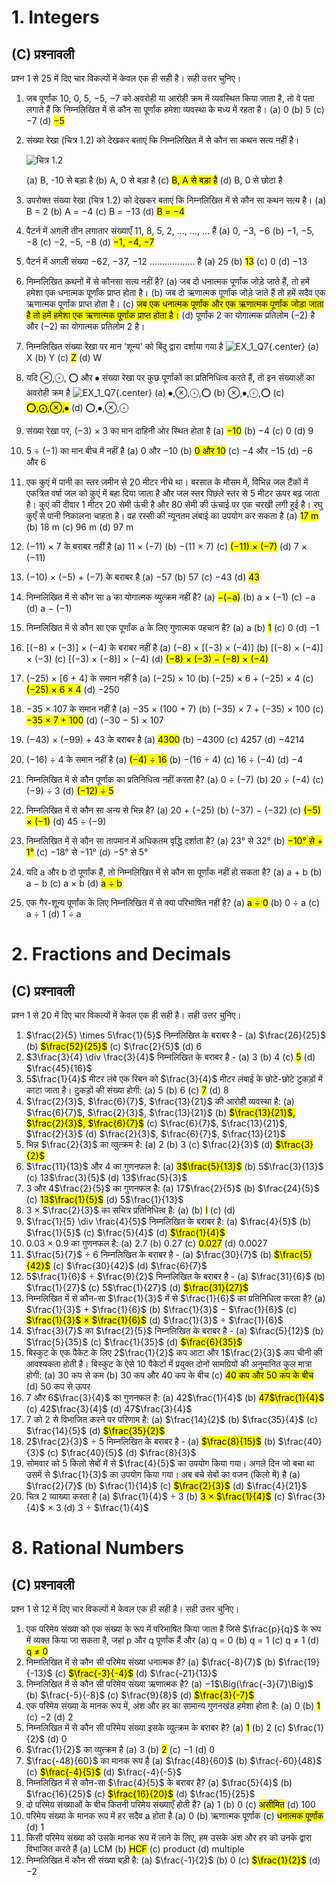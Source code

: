 # 1. Integers

## (C) प्रश्‍नावली

प्रश्‍न 1 से 25 में दिए चार विकल्पों में केवल एक ही सही है। सही उत्तर चुनिए।

1. जब पूर्णांक 10, 0, 5, −5, −7 को अवरोही या आरोही क्रम में व्यवस्थित किया जाता है, तो वे पता लगाते हैं कि निम्नलिखित में से कौन सा पूर्णांक हमेशा व्यवस्था के मध्य में रहता है।
   (a) 0
   (b) 5
   (c) −7
   (d) <mark>−5</mark>
2. संख्या रेखा (चित्र 1.2) को देखकर बताएं कि निम्नलिखित में से कौन सा कथन सत्य नहीं है।

   ![चित्र 1.2](Assets/MATH_VII_EP/Fig_1.2.svg)

   (a) B, -10 से बड़ा है
   (b) A, 0 से बड़ा है
   (c) <mark>B, A से बड़ा है</mark>
   (d) B, 0 से छोटा है

3. उपरोक्त संख्या रेखा (चित्र 1.2) को देखकर बताएं कि निम्नलिखित में से कौन सा कथन सत्य है।
   (a) B = 2
   (b) A = −4
   (c) B = −13
   (d) <mark>B = −4</mark>
4. पैटर्न में अगली तीन लगातार संख्याएँ 11, 8, 5, 2, …, …, … हैं
   (a) 0, −3, −6
   (b) −1, −5, −8
   (c) −2, −5, −8
   (d) <mark>−1, −4, −7</mark>
5. पैटर्न में अगली संख्या −62, −37, −12 ……………… है
   (a) 25
   (b) <mark>13</mark>
   (c) 0
   (d) −13
6. निम्नलिखित कथनों में से कौनसा सत्य नहीं है?
   (a) जब दो धनात्मक पूर्णांक जोड़े जाते हैं, तो हमें हमेशा एक धनात्मक पूर्णांक प्राप्त होता है।
   (b) जब दो ऋणात्मक पूर्णांक जोड़े जाते हैं तो हमें सदैव एक ऋणात्मक पूर्णांक प्राप्त होता है।
   (c) <mark>जब एक धनात्मक पूर्णांक और एक ऋणात्मक पूर्णांक जोड़ा जाता है तो हमें हमेशा एक ऋणात्मक पूर्णांक प्राप्त होता है।</mark>
   (d) पूर्णांक 2 का योगात्मक प्रतिलोम (−2) है और (−2) का योगात्मक प्रतिलोम 2 है।
7. निम्नलिखित संख्या रेखा पर मान 'शून्य' को बिंदु द्वारा दर्शाया गया है ![EX_1_Q7](Assets/MATH_VII_EP/EX_1_Q7.svg){.center}
   (a) X
   (b) Y
   (c) <mark>Z</mark>
   (d) W
8. यदि ⊗,⨀, ⭕ और ⦁ संख्या रेखा पर कुछ पूर्णांकों का प्रतिनिधित्व करते हैं, तो इन संख्याओं का अवरोही क्रम है ![EX_1_Q7](Assets/MATH_VII_EP/EX_1_Q8.svg){.center}
   (a) ⦁,⊗,⨀,⭕
   (b) ⊗,⦁,⨀,⭕
   (c) <mark>⭕,⨀,⊗,⦁</mark>
   (d) ⭕,⦁,⊗,⨀
9. संख्या रेखा पर, (−3) × 3 का मान दाहिनी ओर स्थित होता है
   (a) <mark>−10</mark>
   (b) −4
   (c) 0
   (d) 9
10. 5 ÷ (−1) का मान बीच में नहीं है
    (a) 0 और −10
    (b) <mark>0 और 10</mark>
    (c) −4 और −15
    (d) −6 और 6
11. एक कुएं में पानी का स्तर ज़मीन से 20 मीटर नीचे था। बरसात के मौसम में, विभिन्न जल टैंकों में एकत्रित वर्षा जल को कुएं में बहा दिया जाता है और जल स्तर पिछले स्तर से 5 मीटर ऊपर बढ़ जाता है। कुएं की दीवार 1 मीटर 20 सेमी ऊंची है और 80 सेमी की ऊंचाई पर एक चरखी लगी हुई है। रघु कुएँ से पानी निकालना चाहता है। वह रस्सी की न्यूनतम लंबाई का उपयोग कर सकता है
    (a) <mark>17 m</mark>
    (b) 18 m
    (c) 96 m
    (d) 97 m
12. (−11) × 7 के बराबर नहीं है
    (a) 11 × (−7)
    (b) −(11 × 7)
    (c) <mark>(−11) × (−7)</mark>
    (d) 7 × (−11)
13. (−10) × (−5) + (−7) के बराबर है
    (a) −57
    (b) 57
    (c) −43
    (d) <mark>43</mark>
14. निम्नलिखित में से कौन सा a का योगात्मक व्युत्क्रम नहीं है?
    (a) <mark>−(−a)</mark>
    (b) a × (−1)
    (c) −a
    (d) a − (−1)
15. निम्नलिखित में से कौन सा एक पूर्णांक a के लिए गुणात्मक पहचान है?
    (a) a
    (b) <mark>1</mark>
    (c) 0
    (d) −1
16. [(−8) × (−3)] × (−4) के बराबर नहीं है
    (a) (−8) × [(−3) × (−4)]
    (b) [(−8) × (−4)] × (−3)
    (c) [(−3) × (−8)] × (−4)
    (d) <mark>(−8) × (−3) − (−8) × (−4)</mark>
17. (−25) × [6 + 4] के समान नहीं है
    (a) (−25) × 10
    (b) (−25) × 6 + (−25) × 4
    (c) <mark>(−25) × 6 × 4</mark>
    (d) −250
18. −35 × 107 के समान नहीं है
    (a) −35 × (100 + 7)
    (b) (−35) × 7 + (−35) × 100
    (c) <mark>−35 × 7 + 100</mark>
    (d) (−30 − 5) × 107
19. (−43) × (−99) + 43 के बराबर है
    (a) <mark>4300</mark>
    (b) −4300
    (c) 4257
    (d) −4214
20. (−16) ÷ 4 के समान नहीं है
    (a) <mark>(−4) ÷ 16</mark>
    (b) −(16 ÷ 4)
    (c) 16 ÷ (−4)
    (d) −4
21. निम्नलिखित में से कौन पूर्णांक का प्रतिनिधित्व नहीं करता है?
    (a) 0 ÷ (−7)
    (b) 20 ÷ (−4)
    (c) (−9) ÷ 3
    (d) <mark>(−12) ÷ 5</mark>
22. निम्नलिखित में से कौन सा अन्य से भिन्न है?
    (a) 20 + (−25)
    (b) (−37) − (−32)
    (c) <mark>(−5) × (−1)</mark>
    (d) 45 ÷ (−9)
23. निम्नलिखित में से कौन सा तापमान में अधिकतम वृद्धि दर्शाता है?
    (a) 23° से 32°
    (b) <mark>−10° से + 1°</mark>
    (c) −18° से −11°
    (d) −5° से 5°
24. यदि a और b दो पूर्णांक हैं, तो निम्नलिखित में से कौन सा पूर्णांक नहीं हो सकता है?
    (a) a + b
    (b) a − b
    (c) a × b
    (d) <mark>a ÷ b</mark>
25. एक गैर-शून्य पूर्णांक के लिए निम्नलिखित में से क्या परिभाषित नहीं है?
    (a) <mark>a ÷ 0</mark>
    (b) 0 ÷ a
    (c) a ÷ 1
    (d) 1 ÷ a

# 2. Fractions and Decimals

## (C) प्रश्‍नावली

प्रश्‍न 1 से 20 में दिए चार विकल्पों में केवल एक ही सही है। सही उत्तर चुनिए।

1. $\frac{2}{5} \times 5\frac{1}{5}$ निम्नलिखित के बराबर है -
   (a) $\frac{26}{25}$
   (b) <mark>$\frac{52}{25}$</mark>
   (c) $\frac{2}{5}$
   (d) 6
2. $3\frac{3}{4} \div \frac{3}{4}$ निम्नलिखित के बराबर है -
   (a) 3
   (b) 4
   (c) <mark>5</mark>
   (d) $\frac{45}{16}$
3. 5$\frac{1}{4}$ मीटर लंबे एक रिबन को $\frac{3}{4}$ मीटर लंबाई के छोटे-छोटे टुकड़ों में काटा जाता है। टुकड़ों की संख्या होगी:
   (a) 5
   (b) 6
   (c) <mark>7</mark>
   (d) 8
4. $\frac{2}{3}$, $\frac{6}{7}$, $\frac{13}{21}$ की आरोही व्यवस्था है:
   (a) $\frac{6}{7}$, $\frac{2}{3}$, $\frac{13}{21}$
   (b) <mark>$\frac{13}{21}$, $\frac{2}{3}$, $\frac{6}{7}$</mark>
   (c) $\frac{6}{7}$, $\frac{13}{21}$, $\frac{2}{3}$
   (d) $\frac{2}{3}$, $\frac{6}{7}$, $\frac{13}{21}$
5. भिन्न $\frac{2}{3}$ का व्युत्क्रम है:
   (a) 2
   (b) 3
   (c) $\frac{2}{3}$
   (d) <mark>$\frac{3}{2}$</mark>
6. $\frac{11}{13}$ और 4 का गुणनफल है:
   (a) <mark>3$\frac{5}{13}$</mark>
   (b) 5$\frac{3}{13}$
   (c) 13$\frac{3}{5}$
   (d) 13$\frac{5}{3}$
7. 3 और 4$\frac{2}{5}$ का गुणनफल है:
   (a) 17$\frac{2}{5}$
   (b) $\frac{24}{5}$
   (c) <mark>13$\frac{1}{5}$</mark>
   (d) 5$\frac{1}{13}$
8. 3 × $\frac{2}{3}$ का सचित्र प्रतिनिधित्व है:
   (a)
   (b) <mark>l</mark>
   (c)
   (d)
9. $\frac{1}{5} \div \frac{4}{5}$ निम्नलिखित के बराबर है:
   (a) $\frac{4}{5}$
   (b) $\frac{1}{5}$
   (c) $\frac{5}{4}$
   (d) <mark>$\frac{1}{4}$</mark>
10. 0.03 × 0.9 का गुणनफल है:
    (a) 2.7
    (b) 0.27
    (c) <mark>0.027</mark>
    (d) 0.0027
11. $\frac{5}{7}$ ÷ 6 निम्नलिखित के बराबर है -
    (a) $\frac{30}{7}$
    (b) <mark>$\frac{5}{42}$</mark>
    (c) $\frac{30}{42}$
    (d) $\frac{6}{7}$
12. 5$\frac{1}{6}$ ÷ $\frac{9}{2}$ निम्नलिखित के बराबर है -
    (a) $\frac{31}{6}$
    (b) $\frac{1}{27}$
    (c) 5$\frac{1}{27}$
    (d) <mark>$\frac{31}{27}$</mark>
13. निम्नलिखित में से कौन-सा $\frac{1}{3}$ में से $\frac{1}{6}$ का प्रतिनिधित्व करता है?
    (a) $\frac{1}{3}$ + $\frac{1}{6}$
    (b) $\frac{1}{3}$ − $\frac{1}{6}$
    (c) <mark>$\frac{1}{3}$ × $\frac{1}{6}$</mark>
    (d) $\frac{1}{3}$ ÷ $\frac{1}{6}$
14. $\frac{3}{7}$ का $\frac{2}{5}$ निम्नलिखित के बराबर है -
    (a) $\frac{5}{12}$
    (b) $\frac{5}{35}$
    (c) $\frac{1}{35}$
    (d) <mark>$\frac{6}{35}$</mark>
15. बिस्कुट के एक पैकेट के लिए 2$\frac{1}{2}$ कप आटा और 1$\frac{2}{3}$ कप चीनी की आवश्यकता होती है। बिस्कुट के ऐसे 10 पैकेटों में प्रयुक्त दोनों सामग्रियों की अनुमानित कुल मात्रा होगी:
    (a) 30 कप से कम
    (b) 30 कप और 40 कप के बीच
    (c) <mark>40 कप और 50 कप के बीच</mark>
    (d) 50 कप से ऊपर
16. 7 और 6$\frac{3}{4}$ का गुणनफल है:
    (a) 42$\frac{1}{4}$
    (b) <mark>47$\frac{1}{4}$</mark>
    (c) 42$\frac{3}{4}$
    (d) 47$\frac{3}{4}$
17. 7 को 2 से विभाजित करने पर परिणाम है:
    (a) $\frac{14}{2}$
    (b) $\frac{35}{4}$
    (c) $\frac{14}{5}$
    (d) <mark>$\frac{35}{2}$</mark>
18. 2$\frac{2}{3}$ ÷ 5 निम्नलिखित के बराबर है -
    (a) <mark>$\frac{8}{15}$</mark>
    (b) $\frac{40}{3}$
    (c) $\frac{40}{5}$
    (d) $\frac{8}{3}$
19. सोमवार को 5 किलो सेबों में से $\frac{4}{5}$ का उपयोग किया गया। अगले दिन जो बचा था उसमें से $\frac{1}{3}$ का उपयोग किया गया। अब बचे सेबों का वजन (किलो में) है
    (a) $\frac{2}{7}$
    (b) $\frac{1}{14}$
    (c) <mark>$\frac{2}{3}$</mark>
    (d) $\frac{4}{21}$
20. चित्र 2 व्याख्या करता है
    (a) $\frac{1}{4}$ ÷ 3
    (b) <mark>3 × $\frac{1}{4}$</mark>
    (c) $\frac{3}{4}$ × 3
    (d) 3 ÷ $\frac{1}{4}$

# 8. Rational Numbers

## (C) प्रश्‍नावली

प्रश्‍न 1 से 12 में दिए चार विकल्पों में केवल एक ही सही है। सही उत्तर चुनिए।

1. एक परिमेय संख्या को एक संख्या के रूप में परिभाषित किया जाता है जिसे $\frac{p}{q}$ के रूप में व्यक्त किया जा सकता है, जहां p और q पूर्णांक हैं और
   (a) q = 0
   (b) q = 1
   (c) q ≠ 1
   (d) <mark>q ≠ 0</mark>
2. निम्नलिखित में से कौन सी परिमेय संख्या धनात्मक है?
   (a) $\frac{-8}{7}$
   (b) $\frac{19}{-13}$
   (c) <mark>$\frac{-3}{-4}$</mark>
   (d) $\frac{-21}{13}$
3. निम्नलिखित में से कौन सी परिमेय संख्या ऋणात्मक है?
   (a) −1$\Big(\frac{-3}{7}\Big)$
   (b) $\frac{-5}{-8}$
   (c) $\frac{9}{8}$
   (d) <mark>$\frac{3}{-7}$</mark>
4. एक परिमेय संख्या के मानक रूप में, अंश और हर का सामान्य गुणनखंड हमेशा होता है:
   (a) 0
   (b) <mark>1</mark>
   (c) −2
   (d) 2
5. निम्नलिखित में से कौन सी परिमेय संख्या इसके व्युत्क्रम के बराबर है?
   (a) <mark>1</mark>
   (b) 2
   (c) $\frac{1}{2}$
   (d) 0
6. $\frac{1}{2}$ का व्युत्क्रम है
   (a) 3
   (b) <mark>2</mark>
   (c) −1
   (d) 0
7. $\frac{-48}{60}$ का मानक रूप है
   (a) $\frac{48}{60}$
   (b) $\frac{-60}{48}$
   (c) <mark>$\frac{-4}{5}$</mark>
   (d) $\frac{-4}{-5}$
8. निम्नलिखित में से कौन-सा $\frac{4}{5}$ के बराबर है?
   (a) $\frac{5}{4}$
   (b) $\frac{16}{25}$
   (c) <mark>$\frac{16}{20}$</mark>
   (d) $\frac{15}{25}$
9. दो परिमेय संख्याओं के बीच कितनी परिमेय संख्याएँ होती हैं?
   (a) 1
   (b) 0
   (c) <mark>असीमित</mark>
   (d) 100
10. परिमेय संख्या के मानक रूप में हर सदैव a होता है
    (a) 0
    (b) ऋणात्मक पूर्णांक
    (c) <mark>धनात्मक पूर्णांक</mark>
    (d) 1
11. किसी परिमेय संख्या को उसके मानक रूप में लाने के लिए, हम उसके अंश और हर को उनके द्वारा विभाजित करते हैं
    (a) LCM
    (b) <mark>HCF</mark>
    (c) product
    (d) multiple
12. निम्नलिखित में कौन सी संख्या बड़ी है:
    (a) $\frac{-1}{2}$
    (b) 0
    (c) <mark>$\frac{1}{2}$</mark>
    (d) −2
